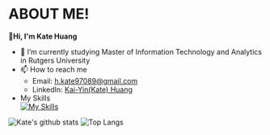 # ABOUT ME!
**👋Hi, I'm Kate Huang**  
- 🌱 I’m currently studying Master of Information Technology and Analytics in Rutgers University
- 📫 How to reach me
  - Email: [h.kate97089@gmail.com](mailto:h.kate97089@gmail.com)
  - LinkedIn: [Kai-Yin(Kate) Huang](https://www.linkedin.com/in/kai-yin-kate-huang-802532201/)  
- My Skills  
[![My Skills](https://skillicons.dev/icons?i=py,r,java,cpp,git,gcp,js,html,css,jquery)](https://skillicons.dev)


![Kate's github stats](https://github-readme-stats.vercel.app/api?username=katehuangishere&theme=gruvbox)
![Top Langs](https://github-readme-stats.vercel.app/api/top-langs/?username=katehuangishere&layout=compact&theme=gruvbox)

